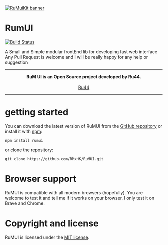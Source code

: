 [![RuMuiKit banner](https://raw.githubusercontent.com/RMxHK/RuMUI/master/prototype/logo.png)](https://ru44.github.io/)
# RumUI
[![Build Status](https://travis-ci.org/RMxHK/RuMUI.svg?branch=master)](https://travis-ci.org/RMxHK/RuMUI)

 A Small and Simple modular frontEnd lib for developing fast web interface
 Any Pull Request is welcome and I will be really happy for any help or suggestion 
 
---
<p style="text-align: center">
  <b>RuM UI is an Open Source project developed by Ru44.</b>
  <br><br>
  <a href="https://ru44.github.io" style="text-align: center">Ru44</a>
</p>

---
# getting started
You can download the latest version of RuMUI from the [GitHub repository](https://www.google.com/)
or install it with [npm](https://www.npmjs.com/):

```npm install rumui```

or clone the repository:

```git clone https://github.com/RMxHK/RuMUI.git```
# Browser support
RuMUI is compatible with all modern browsers (hopefully).
You are welcome to test it and tell me if it works on your browser.
I only test it on Brave and Chrome.

# Copyright and license

RuMUI is licensed under the [MIT license](https://github.com/RMxHK/RuMUI/blob/master/LICENSE).
